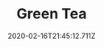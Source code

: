 ---
templateKey: blog-post
title: Green Tea
type: cooking
energy: 13
health: 5
description: A pleasant,  energizing beverage made from lightly processed tea leaves. 
featuredpost: false
date: 2020-02-16T21:45:12.711Z
featuredimage: /img/Green_Tea.png
sellPrice: 100
tags:
  - Tea Leaves
  - edible
---